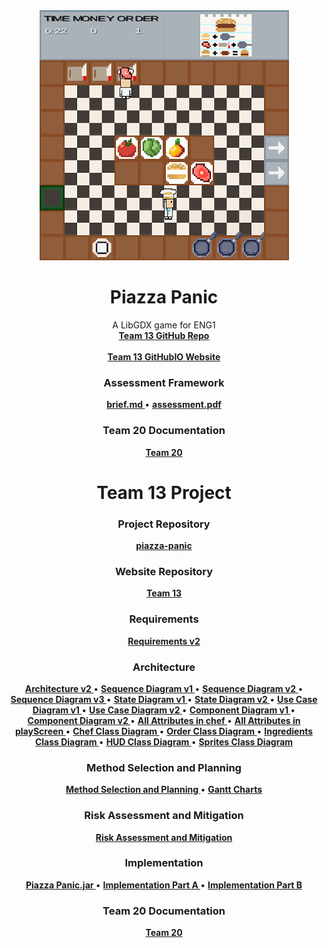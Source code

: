 <div align="center">
  <a href="https://github.com/team13eng1/piazza-panic/">
    <img src="./images/gameScreenshotTeam13a.png" alt="Logo" width="399" height="400">
  </a>

  <h1 align="center">Piazza Panic</h1>

  <p align="center">
    A LibGDX game for ENG1
    <br />
    <a href="https://github.com/team13eng1/piazza-panic"><strong>Team 13 GitHub Repo</strong></a>
    <br />
    <br />
    <a href="https://github.com/GourdoRamsay/GourdoRamsay.github.io/blob/Team20WebsiteIO/TEAM13README.md"><strong>Team 13 GitHubIO Website</strong></a>
  </p>
</div>


<h3 align="center">Assessment Framework</h3>
<p align="center">
  <a href="./files/team13/assessmentDocuments/brief.md"><strong> brief.md </strong></a>
  •
  <a href="./files/team13/assessmentDocuments/eng1-team-assessment-1.pdf"><strong> assessment.pdf </strong></a>
</p>

<h3 align="center">Team 20 Documentation</h3>
<p align="center">
  <a href="https://github.com/GourdoRamsay/GourdoRamsay.github.io/blob/Team20WebsiteIO/README.md"><strong>Team 20</strong></a>
</p>

<h1 align="center">Team 13 Project</h1>
<h3 align="center">Project Repository</h3>
<p align="center">
  <a href="https://github.com/team13eng1/piazza-panic"><strong>piazza-panic</strong></a>
<p>

<h3 align="center">Website Repository</h3>
<p align="center">
  <a href="https://github.com/GourdoRamsay/GourdoRamsay.github.io/blob/Team20WebsiteIO/TEAM13README.md"><strong>Team 13</strong></a>
</p>
<h3 align="center">Requirements</h3>
<p align="center">
  <a href="./files/team13/documents/Requirements_v2.pdf"><strong>Requirements v2</strong></a>
</p>
<h3 align="center">Architecture</h3>
<p align="center">
  <a href="./files/team13/documents/Architecture_V2.pdf"><strong> Architecture v2 </strong></a>
  •
  <a href="./files/team13/documents/Sequence_Diagram_v1.pdf"><strong> Sequence Diagram v1 </strong></a>
  •
  <a href="./files/team13/documents/Sequence_Diagram_v2.pdf"><strong> Sequence Diagram v2 </strong></a>
  •
  <a href="./files/team13/documents/Sequence_Diagram_v3.pdf"><strong> Sequence Diagram v3 </strong></a>
  •
  <a href="./files/team13/documents/State_Diagram_v1.pdf"><strong> State Diagram v1 </strong></a>
  •
  <a href="./files/team13/documents/State_Diagram_v2.pdf"><strong> State Diagram v2 </strong></a>
  •
  <a href="./files/team13/documents/Use-Case_Diagram v1.pdf"><strong> Use Case Diagram v1 </strong></a>
  •
  <a href="./files/team13/documents/Use-Case_Diagram_v2.pdf"><strong> Use Case Diagram v2 </strong></a>
  •
  <a href="./files/team13/documents/Component_Diagram_v1.pdf"><strong> Component Diagram v1 </strong></a>
  •
  <a href="./files/team13/documents/Component_Diagram_v2.pdf"><strong> Component Diagram v2 </strong></a>
  •
  <a href="./files/team13/documents/All_attributes_in_chef.pdf"><strong> All Attributes in chef </strong></a>
  •
  <a href="./files/team13/documents/All_attributes_in_playScreen.pdf"><strong> All Attributes in playScreen </strong></a>
  •
  <a href="./files/team13/documents/Chef_Class_Diagram.pdf"><strong> Chef Class Diagram </strong></a>
  •
  <a href="./files/team13/documents/Order_Class_Diagram.pdf"><strong> Order Class Diagram </strong></a>
  •
  <a href="./files/team13/documents/Ingredients_Class_Diagram.pdf"><strong> Ingredients Class Diagram </strong></a>
  •
  <a href="./files/team13/documents/HUD_Class_Diagram.pdf"><strong> HUD Class Diagram </strong></a>
  •
  <a href="./files/team13/documents/Sprites_Class_Diagram.pdf"><strong> Sprites Class Diagram </strong></a>
</p>
<h3 align="center">Method Selection and Planning</h3>
<p align="center">
  <a href="./files/team13/documents/Method_Selection_and_Planning.pdf"><strong> Method Selection and Planning </strong></a>
  •
  <a href="https://github.com/GourdoRamsay/GourdoRamsay.github.io/blob/Team20WebsiteIO/GANTT.md"><strong> Gantt Charts </strong></a>
</p>
<h3 align="center">Risk Assessment and Mitigation</h3>
<p align="center">
  <a href="./files/team13/documents/Risk_Assessment_and_Mitigation_v2.pdf"><strong>Risk Assessment and Mitigation</strong></a>
</p>
<h3 align="center">Implementation</h3>
<p align="center">
  <a href="./files/team13/game/Piazza Panic.jar" download><strong> Piazza Panic.jar </strong></a>
  •
  <a href="./files/team13/game/piazza-panic-main (1).zip" download><strong> Implementation Part A </strong></a>
  •
  <a href="./files/team13/documents/Implementation_Part_B.pdf"><strong> Implementation Part B </strong></a>
</p>

<h3 align="center">Team 20 Documentation</h3>
<p align="center">
  <a href="https://github.com/GourdoRamsay/GourdoRamsay.github.io/blob/Team20WebsiteIO/README.md"><strong>Team 20</strong></a>
</p>